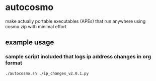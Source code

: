 # autocosmo
make actually portable executables (APEs) that run anywhere using cosmo.zip with minimal effort


## example usage

### sample script included that logs ip address changes in org format
`./autocosmo.sh ./ip_changes_v2.0.1.py`